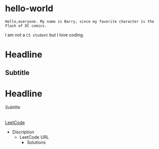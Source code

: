 # hello-world

    Hello,everyone. My name is Barry, since my favorite character is the Flash of DC comics.
    
I am not a `CS student` but I love coding.

Headline
=======
Subtitle
--
# Headline
###### Subtitle <br>
[LeetCode](https://leetcode.com/problemset/algorithms/"HolyShit")

* Discription
    * LeetCode URL
        * Solutions

